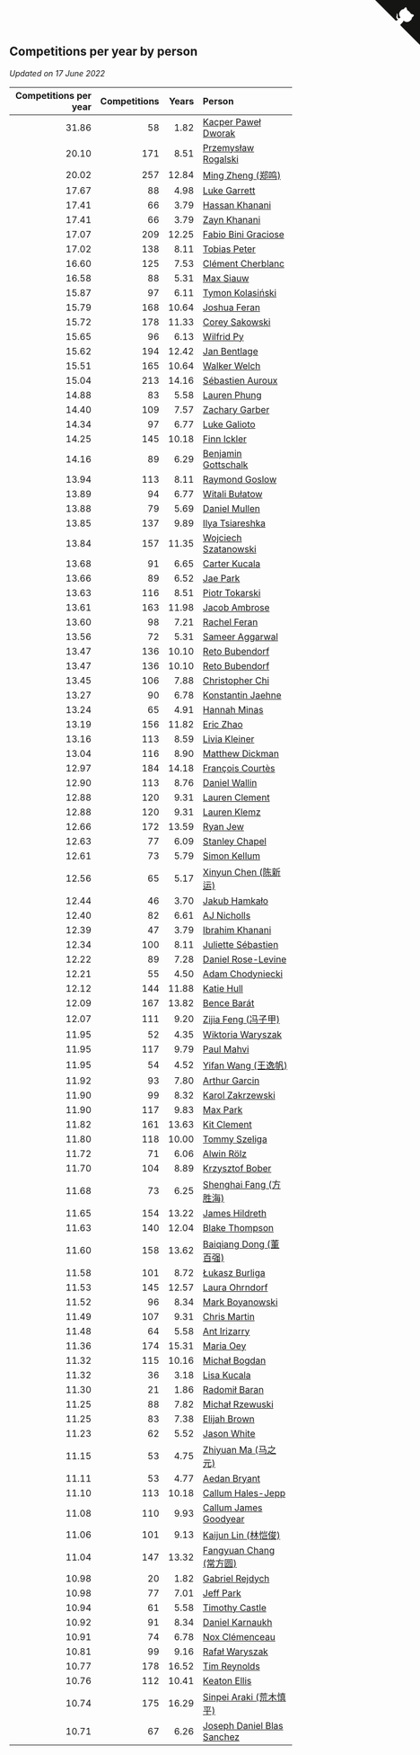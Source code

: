## Competitions per year by person

*Updated on 17 June 2022*

| Competitions per year | Competitions | Years | Person |
| ---: | ---: | ---: | :--- |
| 31.86 | 58 | 1.82 | [Kacper Paweł Dworak](https://www.worldcubeassociation.org/persons/2020DWOR01) |
| 20.10 | 171 | 8.51 | [Przemysław Rogalski](https://www.worldcubeassociation.org/persons/2013ROGA02) |
| 20.02 | 257 | 12.84 | [Ming Zheng (郑鸣)](https://www.worldcubeassociation.org/persons/2009ZHEN11) |
| 17.67 | 88 | 4.98 | [Luke Garrett](https://www.worldcubeassociation.org/persons/2017GARR05) |
| 17.41 | 66 | 3.79 | [Hassan Khanani](https://www.worldcubeassociation.org/persons/2018KHAN26) |
| 17.41 | 66 | 3.79 | [Zayn Khanani](https://www.worldcubeassociation.org/persons/2018KHAN28) |
| 17.07 | 209 | 12.25 | [Fabio Bini Graciose](https://www.worldcubeassociation.org/persons/2010GRAC02) |
| 17.02 | 138 | 8.11 | [Tobias Peter](https://www.worldcubeassociation.org/persons/2014PETE03) |
| 16.60 | 125 | 7.53 | [Clément Cherblanc](https://www.worldcubeassociation.org/persons/2014CHER05) |
| 16.58 | 88 | 5.31 | [Max Siauw](https://www.worldcubeassociation.org/persons/2017SIAU02) |
| 15.87 | 97 | 6.11 | [Tymon Kolasiński](https://www.worldcubeassociation.org/persons/2016KOLA02) |
| 15.79 | 168 | 10.64 | [Joshua Feran](https://www.worldcubeassociation.org/persons/2011FERA01) |
| 15.72 | 178 | 11.33 | [Corey Sakowski](https://www.worldcubeassociation.org/persons/2011SAKO01) |
| 15.65 | 96 | 6.13 | [Wilfrid Py](https://www.worldcubeassociation.org/persons/2016PYWI01) |
| 15.62 | 194 | 12.42 | [Jan Bentlage](https://www.worldcubeassociation.org/persons/2010BENT01) |
| 15.51 | 165 | 10.64 | [Walker Welch](https://www.worldcubeassociation.org/persons/2011WELC01) |
| 15.04 | 213 | 14.16 | [Sébastien Auroux](https://www.worldcubeassociation.org/persons/2008AURO01) |
| 14.88 | 83 | 5.58 | [Lauren Phung](https://www.worldcubeassociation.org/persons/2016PHUN02) |
| 14.40 | 109 | 7.57 | [Zachary Garber](https://www.worldcubeassociation.org/persons/2014GARB01) |
| 14.34 | 97 | 6.77 | [Luke Galioto](https://www.worldcubeassociation.org/persons/2015GALI02) |
| 14.25 | 145 | 10.18 | [Finn Ickler](https://www.worldcubeassociation.org/persons/2012ICKL01) |
| 14.16 | 89 | 6.29 | [Benjamin Gottschalk](https://www.worldcubeassociation.org/persons/2016GOTT01) |
| 13.94 | 113 | 8.11 | [Raymond Goslow](https://www.worldcubeassociation.org/persons/2014GOSL01) |
| 13.89 | 94 | 6.77 | [Witali Bułatow](https://www.worldcubeassociation.org/persons/2015BUAT01) |
| 13.88 | 79 | 5.69 | [Daniel Mullen](https://www.worldcubeassociation.org/persons/2016MULL04) |
| 13.85 | 137 | 9.89 | [Ilya Tsiareshka](https://www.worldcubeassociation.org/persons/2012TERE01) |
| 13.84 | 157 | 11.35 | [Wojciech Szatanowski](https://www.worldcubeassociation.org/persons/2011SZAT01) |
| 13.68 | 91 | 6.65 | [Carter Kucala](https://www.worldcubeassociation.org/persons/2015KUCA01) |
| 13.66 | 89 | 6.52 | [Jae Park](https://www.worldcubeassociation.org/persons/2015PARK24) |
| 13.63 | 116 | 8.51 | [Piotr Tokarski](https://www.worldcubeassociation.org/persons/2013TOKA01) |
| 13.61 | 163 | 11.98 | [Jacob Ambrose](https://www.worldcubeassociation.org/persons/2010AMBR01) |
| 13.60 | 98 | 7.21 | [Rachel Feran](https://www.worldcubeassociation.org/persons/2015FERA01) |
| 13.56 | 72 | 5.31 | [Sameer Aggarwal](https://www.worldcubeassociation.org/persons/2017AGGA01) |
| 13.47 | 136 | 10.10 | [Reto Bubendorf](https://www.worldcubeassociation.org/persons/2012BUBE01) |
| 13.47 | 136 | 10.10 | [Reto Bubendorf](https://www.worldcubeassociation.org/persons/2012BUBE01) |
| 13.45 | 106 | 7.88 | [Christopher Chi](https://www.worldcubeassociation.org/persons/2014CHIC01) |
| 13.27 | 90 | 6.78 | [Konstantin Jaehne](https://www.worldcubeassociation.org/persons/2015JAEH01) |
| 13.24 | 65 | 4.91 | [Hannah Minas](https://www.worldcubeassociation.org/persons/2017MINA04) |
| 13.19 | 156 | 11.82 | [Eric Zhao](https://www.worldcubeassociation.org/persons/2010ZHAO19) |
| 13.16 | 113 | 8.59 | [Livia Kleiner](https://www.worldcubeassociation.org/persons/2013KLEI03) |
| 13.04 | 116 | 8.90 | [Matthew Dickman](https://www.worldcubeassociation.org/persons/2013DICK01) |
| 12.97 | 184 | 14.18 | [François Courtès](https://www.worldcubeassociation.org/persons/2008COUR01) |
| 12.90 | 113 | 8.76 | [Daniel Wallin](https://www.worldcubeassociation.org/persons/2013WALL03) |
| 12.88 | 120 | 9.31 | [Lauren Clement](https://www.worldcubeassociation.org/persons/2013KLEM01) |
| 12.88 | 120 | 9.31 | [Lauren Klemz](https://www.worldcubeassociation.org/persons/2013KLEM01) |
| 12.66 | 172 | 13.59 | [Ryan Jew](https://www.worldcubeassociation.org/persons/2008JEWR01) |
| 12.63 | 77 | 6.09 | [Stanley Chapel](https://www.worldcubeassociation.org/persons/2016CHAP04) |
| 12.61 | 73 | 5.79 | [Simon Kellum](https://www.worldcubeassociation.org/persons/2016KELL12) |
| 12.56 | 65 | 5.17 | [Xinyun Chen (陈新运)](https://www.worldcubeassociation.org/persons/2017CHEN36) |
| 12.44 | 46 | 3.70 | [Jakub Hamkało](https://www.worldcubeassociation.org/persons/2018HAMK01) |
| 12.40 | 82 | 6.61 | [AJ Nicholls](https://www.worldcubeassociation.org/persons/2015NICH04) |
| 12.39 | 47 | 3.79 | [Ibrahim Khanani](https://www.worldcubeassociation.org/persons/2018KHAN27) |
| 12.34 | 100 | 8.11 | [Juliette Sébastien](https://www.worldcubeassociation.org/persons/2014SEBA01) |
| 12.22 | 89 | 7.28 | [Daniel Rose-Levine](https://www.worldcubeassociation.org/persons/2015ROSE01) |
| 12.21 | 55 | 4.50 | [Adam Chodyniecki](https://www.worldcubeassociation.org/persons/2017CHOD02) |
| 12.12 | 144 | 11.88 | [Katie Hull](https://www.worldcubeassociation.org/persons/2010HULL01) |
| 12.09 | 167 | 13.82 | [Bence Barát](https://www.worldcubeassociation.org/persons/2008BARA01) |
| 12.07 | 111 | 9.20 | [Zijia Feng (冯子甲)](https://www.worldcubeassociation.org/persons/2013FENG02) |
| 11.95 | 52 | 4.35 | [Wiktoria Waryszak](https://www.worldcubeassociation.org/persons/2018WARY01) |
| 11.95 | 117 | 9.79 | [Paul Mahvi](https://www.worldcubeassociation.org/persons/2012MAHV01) |
| 11.95 | 54 | 4.52 | [Yifan Wang (王逸帆)](https://www.worldcubeassociation.org/persons/2017WANY29) |
| 11.92 | 93 | 7.80 | [Arthur Garcin](https://www.worldcubeassociation.org/persons/2014GARC27) |
| 11.90 | 99 | 8.32 | [Karol Zakrzewski](https://www.worldcubeassociation.org/persons/2014ZAKR01) |
| 11.90 | 117 | 9.83 | [Max Park](https://www.worldcubeassociation.org/persons/2012PARK03) |
| 11.82 | 161 | 13.63 | [Kit Clement](https://www.worldcubeassociation.org/persons/2008CLEM01) |
| 11.80 | 118 | 10.00 | [Tommy Szeliga](https://www.worldcubeassociation.org/persons/2012SZEL01) |
| 11.72 | 71 | 6.06 | [Alwin Rölz](https://www.worldcubeassociation.org/persons/2016ROLZ01) |
| 11.70 | 104 | 8.89 | [Krzysztof Bober](https://www.worldcubeassociation.org/persons/2013BOBE01) |
| 11.68 | 73 | 6.25 | [Shenghai Fang (方胜海)](https://www.worldcubeassociation.org/persons/2016FANG01) |
| 11.65 | 154 | 13.22 | [James Hildreth](https://www.worldcubeassociation.org/persons/2009HILD01) |
| 11.63 | 140 | 12.04 | [Blake Thompson](https://www.worldcubeassociation.org/persons/2010THOM03) |
| 11.60 | 158 | 13.62 | [Baiqiang Dong (董百强)](https://www.worldcubeassociation.org/persons/2008DONG06) |
| 11.58 | 101 | 8.72 | [Łukasz Burliga](https://www.worldcubeassociation.org/persons/2013BURL01) |
| 11.53 | 145 | 12.57 | [Laura Ohrndorf](https://www.worldcubeassociation.org/persons/2009OHRN01) |
| 11.52 | 96 | 8.34 | [Mark Boyanowski](https://www.worldcubeassociation.org/persons/2014BOYA01) |
| 11.49 | 107 | 9.31 | [Chris Martin](https://www.worldcubeassociation.org/persons/2013MART03) |
| 11.48 | 64 | 5.58 | [Ant Irizarry](https://www.worldcubeassociation.org/persons/2016IRIZ02) |
| 11.36 | 174 | 15.31 | [Maria Oey](https://www.worldcubeassociation.org/persons/2007OEYM01) |
| 11.32 | 115 | 10.16 | [Michał Bogdan](https://www.worldcubeassociation.org/persons/2012BOGD01) |
| 11.32 | 36 | 3.18 | [Lisa Kucala](https://www.worldcubeassociation.org/persons/2019KUCA01) |
| 11.30 | 21 | 1.86 | [Radomił Baran](https://www.worldcubeassociation.org/persons/2020BARA02) |
| 11.25 | 88 | 7.82 | [Michał Rzewuski](https://www.worldcubeassociation.org/persons/2014RZEW01) |
| 11.25 | 83 | 7.38 | [Elijah Brown](https://www.worldcubeassociation.org/persons/2015BROW03) |
| 11.23 | 62 | 5.52 | [Jason White](https://www.worldcubeassociation.org/persons/2016WHIT16) |
| 11.15 | 53 | 4.75 | [Zhiyuan Ma (马之元)](https://www.worldcubeassociation.org/persons/2017MAZH04) |
| 11.11 | 53 | 4.77 | [Aedan Bryant](https://www.worldcubeassociation.org/persons/2017BRYA06) |
| 11.10 | 113 | 10.18 | [Callum Hales-Jepp](https://www.worldcubeassociation.org/persons/2012HALE01) |
| 11.08 | 110 | 9.93 | [Callum James Goodyear](https://www.worldcubeassociation.org/persons/2012GOOD02) |
| 11.06 | 101 | 9.13 | [Kaijun Lin (林恺俊)](https://www.worldcubeassociation.org/persons/2013LINK01) |
| 11.04 | 147 | 13.32 | [Fangyuan Chang (常方圆)](https://www.worldcubeassociation.org/persons/2009CHAN04) |
| 10.98 | 20 | 1.82 | [Gabriel Rejdych](https://www.worldcubeassociation.org/persons/2020REJD01) |
| 10.98 | 77 | 7.01 | [Jeff Park](https://www.worldcubeassociation.org/persons/2015PARK08) |
| 10.94 | 61 | 5.58 | [Timothy Castle](https://www.worldcubeassociation.org/persons/2016CAST48) |
| 10.92 | 91 | 8.34 | [Daniel Karnaukh](https://www.worldcubeassociation.org/persons/2014KARN02) |
| 10.91 | 74 | 6.78 | [Nox Clémenceau](https://www.worldcubeassociation.org/persons/2015CLEM03) |
| 10.81 | 99 | 9.16 | [Rafał Waryszak](https://www.worldcubeassociation.org/persons/2013WARY01) |
| 10.77 | 178 | 16.52 | [Tim Reynolds](https://www.worldcubeassociation.org/persons/2005REYN01) |
| 10.76 | 112 | 10.41 | [Keaton Ellis](https://www.worldcubeassociation.org/persons/2012ELLI01) |
| 10.74 | 175 | 16.29 | [Sinpei Araki (荒木慎平)](https://www.worldcubeassociation.org/persons/2006ARAK01) |
| 10.71 | 67 | 6.26 | [Joseph Daniel Blas Sanchez](https://www.worldcubeassociation.org/persons/2016SANC08) |


<a href="https://github.com/jonatanklosko/wca_statistics" class="github-corner" aria-label="View source on Github"><svg width="80" height="80" viewBox="0 0 250 250" style="fill:#151513; color:#fff; position: absolute; top: 0; border: 0; right: 0;" aria-hidden="true"><path d="M0,0 L115,115 L130,115 L142,142 L250,250 L250,0 Z"></path><path d="M128.3,109.0 C113.8,99.7 119.0,89.6 119.0,89.6 C122.0,82.7 120.5,78.6 120.5,78.6 C119.2,72.0 123.4,76.3 123.4,76.3 C127.3,80.9 125.5,87.3 125.5,87.3 C122.9,97.6 130.6,101.9 134.4,103.2" fill="currentColor" style="transform-origin: 130px 106px;" class="octo-arm"></path><path d="M115.0,115.0 C114.9,115.1 118.7,116.5 119.8,115.4 L133.7,101.6 C136.9,99.2 139.9,98.4 142.2,98.6 C133.8,88.0 127.5,74.4 143.8,58.0 C148.5,53.4 154.0,51.2 159.7,51.0 C160.3,49.4 163.2,43.6 171.4,40.1 C171.4,40.1 176.1,42.5 178.8,56.2 C183.1,58.6 187.2,61.8 190.9,65.4 C194.5,69.0 197.7,73.2 200.1,77.6 C213.8,80.2 216.3,84.9 216.3,84.9 C212.7,93.1 206.9,96.0 205.4,96.6 C205.1,102.4 203.0,107.8 198.3,112.5 C181.9,128.9 168.3,122.5 157.7,114.1 C157.9,116.9 156.7,120.9 152.7,124.9 L141.0,136.5 C139.8,137.7 141.6,141.9 141.8,141.8 Z" fill="currentColor" class="octo-body"></path></svg></a><style>.github-corner:hover .octo-arm{animation:octocat-wave 560ms ease-in-out}@keyframes octocat-wave{0%,100%{transform:rotate(0)}20%,60%{transform:rotate(-25deg)}40%,80%{transform:rotate(10deg)}}@media (max-width:500px){.github-corner:hover .octo-arm{animation:none}.github-corner .octo-arm{animation:octocat-wave 560ms ease-in-out}}</style>
